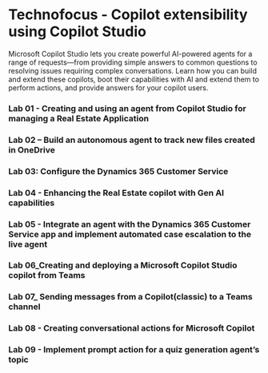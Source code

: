 # Technofocus - Copilot extensibility using Copilot Studio
Microsoft Copilot Studio lets you create powerful AI-powered agents for a range of requests—from providing simple answers to common questions to resolving issues requiring complex conversations. Learn how you can build and extend these copilots, boot their capabilities with AI and extend them to perform actions, and provide answers for your copilot users.

### Lab 01 - Creating and using an agent from Copilot Studio for managing a Real Estate Application

### Lab 02 – Build an autonomous agent to track new files created in OneDrive

### Lab 03: Configure the Dynamics 365 Customer Service

### Lab 04 - Enhancing the Real Estate copilot with Gen AI capabilities

### Lab 05 - Integrate an agent with the Dynamics 365 Customer Service app and implement automated case escalation to the live agent

### Lab 06_Creating and deploying a Microsoft Copilot Studio copilot from Teams

### Lab 07_ Sending messages from a Copilot(classic) to a Teams channel

### Lab 08 - Creating conversational actions for Microsoft Copilot

### Lab 09 - Implement prompt action for a quiz generation agent’s topic
